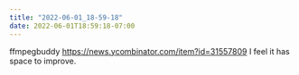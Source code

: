 ```yaml
---
title: "2022-06-01_18-59-18"
date: 2022-06-01T18:59:18-07:00
---
```


ffmpegbuddy https://news.ycombinator.com/item?id=31557809 I feel it has space to improve.

